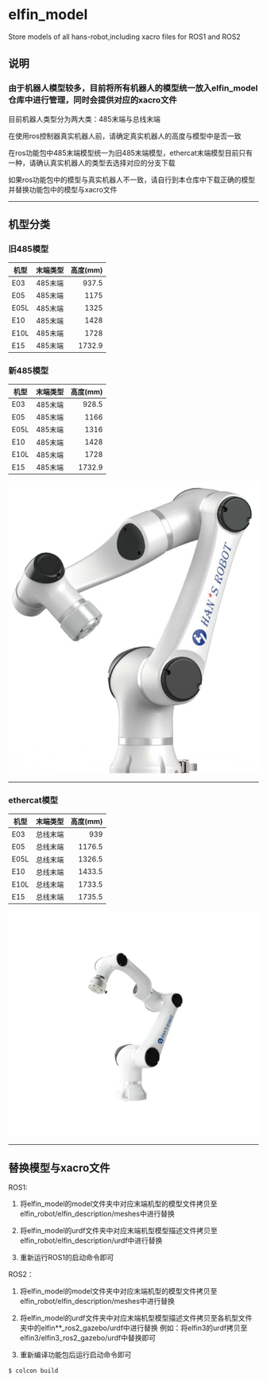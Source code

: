 # elfin_model
Store models of all hans-robot,including xacro files for ROS1 and ROS2

## 说明
### 由于机器人模型较多，目前将所有机器人的模型统一放入elfin_model仓库中进行管理，同时会提供对应的xacro文件

目前机器人类型分为两大类：485末端与总线末端

在使用ros控制器真实机器人前，请确定真实机器人的高度与模型中是否一致

在ros功能包中485末端模型统一为旧485末端模型，ethercat末端模型目前只有一种，请确认真实机器人的类型去选择对应的分支下载

如果ros功能包中的模型与真实机器人不一致，请自行到本仓库中下载正确的模型并替换功能包中的模型与xacro文件

---
## 机型分类
### 旧485模型
| 机型   |      末端类型      |  高度(mm) |
|----------|:-------------:|------:|
| E03 |  485末端 | 937.5 |
| E05 |  485末端 | 1175  |
| E05L|  485末端 | 1325  |
| E10 |  485末端 | 1428  |
| E10L|  485末端 | 1728  |
| E15 |  485末端 | 1732.9|

### 新485模型
| 机型   |      末端类型      |  高度(mm) |
|----------|:-------------:|------:|
| E03 |  485末端 | 928.5 |
| E05 |  485末端 | 1166  |
| E05L|  485末端 | 1316  |
| E10 |  485末端 | 1428  |
| E10L|  485末端 | 1728  |
| E15 |  485末端 | 1732.9|

<p align="center">
  <img src="img/elfin.png" />
</p>

---
### ethercat模型
| 机型   |      末端类型      |  高度(mm) |
|----------|:-------------:|------:|
| E03 |  总线末端 | 939   |
| E05 |  总线末端 | 1176.5|
| E05L|  总线末端 | 1326.5|
| E10 |  总线末端 | 1433.5|
| E10L|  总线末端 | 1733.5|
| E15 |  总线末端 | 1735.5|

<p align="center">
  <img src="img/elfin_ethercat.png" />
</p>

---
## 替换模型与xacro文件

ROS1:

1. 将elfin_model的model文件夹中对应末端机型的模型文件拷贝至elfin_robot/elfin_description/meshes中进行替换

2. 将elfin_model的urdf文件夹中对应末端机型模型描述文件拷贝至elfin_robot/elfin_description/urdf中进行替换

3. 重新运行ROS1的启动命令即可

ROS2：
1. 将elfin_model的model文件夹中对应末端机型的模型文件拷贝至elfin_robot/elfin_description/meshes中进行替换

2. 将elfin_model的urdf文件夹中对应末端机型模型描述文件拷贝至各机型文件夹中的elfin**_ros2_gazebo/urdf中进行替换
例如：将elfin3的urdf拷贝至elfin3/elfin3_ros2_gazebo/urdf中替换即可

3. 重新编译功能包后运行启动命令即可
```sh
$ colcon build
```